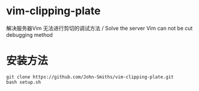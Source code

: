 # vim-clipping-plate
解决服务器Vim 无法进行剪切的调试方法 / Solve the server Vim can not be cut debugging method

# 安装方法
```
git clone https://github.com/John-Smiths/vim-clipping-plate.git
bash setup.sh
```
